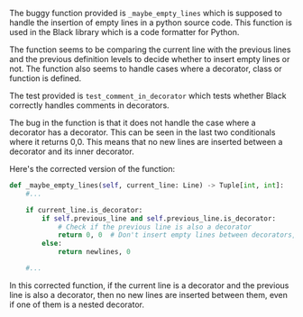 The buggy function provided is `_maybe_empty_lines` which is supposed to handle the insertion of empty lines in a python source code. This function is used in the Black library which is a code formatter for Python.

The function seems to be comparing the current line with the previous lines and the previous definition levels to decide whether to insert empty lines or not. The function also seems to handle cases where a decorator, class or function is defined.

The test provided is `test_comment_in_decorator` which tests whether Black correctly handles comments in decorators.

The bug in the function is that it does not handle the case where a decorator has a decorator. This can be seen in the last two conditionals where it returns 0,0. This means that no new lines are inserted between a decorator and its inner decorator.

Here's the corrected version of the function:

```Python
def _maybe_empty_lines(self, current_line: Line) -> Tuple[int, int]:
    #...

    if current_line.is_decorator:
        if self.previous_line and self.previous_line.is_decorator:
            # Check if the previous line is also a decorator
            return 0, 0  # Don't insert empty lines between decorators, even if one is a nested decorator
        else:
            return newlines, 0

    #...
```

In this corrected function, if the current line is a decorator and the previous line is also a decorator, then no new lines are inserted between them, even if one of them is a nested decorator.